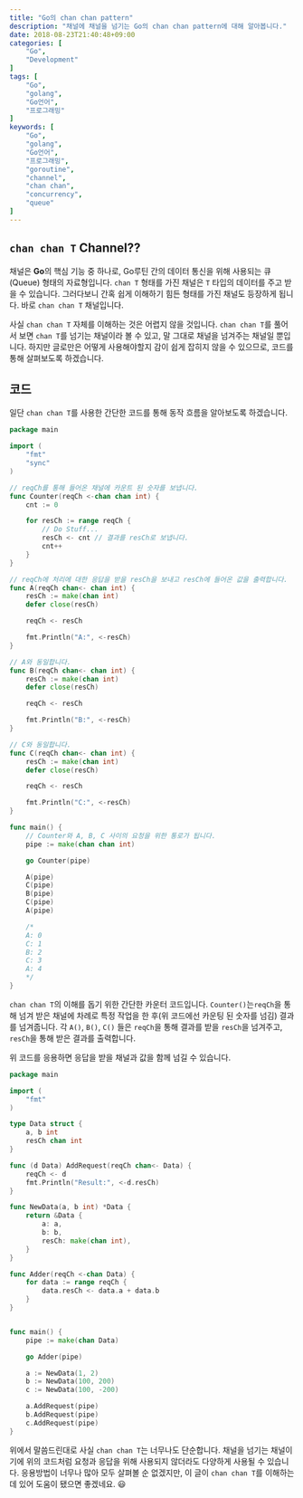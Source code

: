 ```yaml
---
title: "Go의 chan chan pattern"
description: "채널에 채널을 넘기는 Go의 chan chan pattern에 대해 알아봅니다."
date: 2018-08-23T21:40:48+09:00
categories: [
    "Go",
    "Development"
]
tags: [
    "Go",
    "golang",
    "Go언어",
    "프로그래밍"
]
keywords: [
    "Go",
    "golang",
    "Go언어",
    "프로그래밍",
    "goroutine",
    "channel",
    "chan chan",
    "concurrency",
    "queue"
]
---
```


## `chan chan T` Channel??
채널은 **Go**의 핵심 기능 중 하나로, Go루틴 간의 데이터 통신을 위해 사용되는 큐(Queue) 형태의 자료형입니다. `chan T` 형태를 가진 채널은 `T` 타입의 데이터를 주고 받을 수 있습니다. 그러다보니 간혹 쉽게 이해하기 힘든 형태를 가진 채널도 등장하게 됩니다. 바로 `chan chan T` 채널입니다.

사실 `chan chan T` 자체를 이해하는 것은 어렵지 않을 것입니다. `chan chan T`를 풀어서 보면 `chan T`를 넘기는 채널이라 볼 수 있고, 말 그대로 채널을 넘겨주는 채널일 뿐입니다. 하지만 글로만은 어떻게 사용해야할지 감이 쉽게 잡히지 않을 수 있으므로, 코드를 통해 살펴보도록 하겠습니다.

## 코드
일단 `chan chan T`를 사용한 간단한 코드를 통해 동작 흐름을 알아보도록 하겠습니다.

```go
package main

import (
    "fmt"
    "sync"
)

// reqCh를 통해 들어온 채널에 카운트 된 숫자를 보냅니다.
func Counter(reqCh <-chan chan int) {
	cnt := 0

	for resCh := range reqCh {
        // Do Stuff...
		resCh <- cnt // 결과를 resCh로 보냅니다.
		cnt++
	}
}

// reqCh에 처리에 대한 응답을 받을 resCh을 보내고 resCh에 들어온 값을 출력합니다.
func A(reqCh chan<- chan int) {
	resCh := make(chan int)
	defer close(resCh)

	reqCh <- resCh

	fmt.Println("A:", <-resCh)
}

// A와 동일합니다.
func B(reqCh chan<- chan int) {
	resCh := make(chan int)
	defer close(resCh)

	reqCh <- resCh

	fmt.Println("B:", <-resCh)
}

// C와 동일합니다.
func C(reqCh chan<- chan int) {
	resCh := make(chan int)
	defer close(resCh)

	reqCh <- resCh

	fmt.Println("C:", <-resCh)
}

func main() {
    // Counter와 A, B, C 사이의 요청을 위한 통로가 됩니다.
	pipe := make(chan chan int)

	go Counter(pipe)

	A(pipe)
	C(pipe)
	B(pipe)
	C(pipe)
    A(pipe)

    /*
    A: 0
    C: 1
    B: 2
    C: 3
    A: 4
    */
}
```

`chan chan T`의 이해를 돕기 위한 간단한 카운터 코드입니다. `Counter()`는`reqCh`을 통해 넘겨 받은 채널에 차례로 특정 작업을 한 후(위 코드에선 카운팅 된 숫자를 넘김) 결과를 넘겨줍니다. 각 `A()`, `B()`, `C()` 들은 `reqCh`을 통해 결과를 받을 `resCh`을 넘겨주고, `resCh`을 통해 받은 결과를 출력합니다.

위 코드를 응용하면 응답을 받을 채널과 값을 함께 넘길 수 있습니다.

```go
package main

import (
	"fmt"
)

type Data struct {
	a, b int
	resCh chan int
}

func (d Data) AddRequest(reqCh chan<- Data) {
	reqCh <- d
	fmt.Println("Result:", <-d.resCh)
}

func NewData(a, b int) *Data {
	return &Data {
		a: a,
		b: b,
		resCh: make(chan int),
	}
}

func Adder(reqCh <-chan Data) {
	for data := range reqCh {
		data.resCh <- data.a + data.b
	}
}


func main() {
	pipe := make(chan Data)

	go Adder(pipe)

	a := NewData(1, 2)
	b := NewData(100, 200)
	c := NewData(100, -200)

	a.AddRequest(pipe)
	b.AddRequest(pipe)
	c.AddRequest(pipe)
}
```

위에서 말씀드린대로 사실 `chan chan T`는 너무나도 단순합니다. 채널을 넘기는 채널이기에 위의 코드처럼 요청과 응답을 위해 사용되지 않더라도 다양하게 사용될 수 있습니다. 응용방법이 너무나 많아 모두 살펴볼 순 없겠지만, 이 글이 `chan chan T`를 이해하는데 있어 도움이 됐으면 좋겠네요. :smiley: